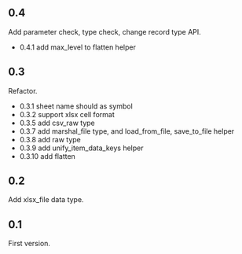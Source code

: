 ## 0.4

Add parameter check, type check, change record type API.

- 0.4.1 add max_level to flatten helper

## 0.3

Refactor.

- 0.3.1 sheet name should as symbol
- 0.3.2 support xlsx cell format
- 0.3.5 add csv_raw type
- 0.3.7 add marshal_file type, and load_from_file, save_to_file helper
- 0.3.8 add raw type
- 0.3.9 add unify_item_data_keys helper
- 0.3.10 add flatten

## 0.2

Add xlsx_file data type.

## 0.1

First version.


